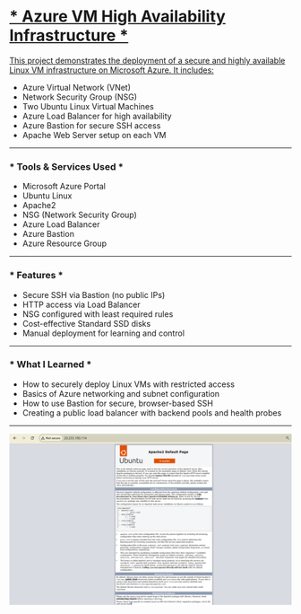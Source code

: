 <h1><u>* Azure VM High Availability Infrastructure *</u></h1>

<u>This project demonstrates the deployment of a secure and highly available Linux VM infrastructure on Microsoft Azure. It includes:</u>

- Azure Virtual Network (VNet)
- Network Security Group (NSG)
- Two Ubuntu Linux Virtual Machines
- Azure Load Balancer for high availability
- Azure Bastion for secure SSH access
- Apache Web Server setup on each VM

---

<h3>* Tools & Services Used * </h3>

- Microsoft Azure Portal
- Ubuntu Linux
- Apache2
- NSG (Network Security Group)
- Azure Load Balancer
- Azure Bastion
- Azure Resource Group

---

<h3>* Features *</h3>

- Secure SSH via Bastion (no public IPs)
- HTTP access via Load Balancer
- NSG configured with least required rules
- Cost-effective Standard SSD disks
- Manual deployment for learning and control

---

<h3>* What I Learned *</h3>

- How to securely deploy Linux VMs with restricted access
- Basics of Azure networking and subnet configuration
- How to use Bastion for secure, browser-based SSH
- Creating a public load balancer with backend pools and health probes

---

![Apache WebPage Screenshot](./screenshots/apachewebpage.png)
